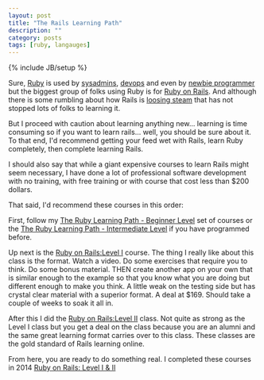 ```yaml
---
layout: post
title: "The Rails Learning Path"
description: ""
category: posts
tags: [ruby, langauges]
---
```

{% include JB/setup %}

Sure, [Ruby](https://www.ruby-lang.org/en/) is used by [sysadmins](http://devopsanywhere.blogspot.de/2011/09/how-ruby-is-beating-python-in-battle.html), [devops](https://github.com/puppetlabs/puppet) and even by [newbie programmer](https://pine.fm/LearnToProgram/) but the biggest group of folks using Ruby is for [Ruby on Rails](http://rubyonrails.org/). And although there is some rumbling about how Rails is [loosing steam](http://developers.slashdot.org/story/14/11/26/158223/is-ruby-on-rails-losing-steam) that has not stopped lots of folks to learning it.

But I proceed with caution about learning anything new... learning is time consuming so if you want to learn rails... well, you should be sure about it. To that end, I'd recommend getting your feed wet with Rails, learn Ruby completely, then complete learning Rails.  

I should also say that while a giant expensive courses to learn Rails might seem necessary, I have done a lot of professional software development with no training, with free training or with course that cost less than $200 dollars. 

That said, I'd recommend these courses in this order:

First, follow my [The Ruby Learning Path - Beginner Level](posts/the-ruby-learning-path-beginner) set of courses or the [The Ruby Learning Path - Intermediate Level](the-ruby-learning-path-intermediate/ "Title") if you have programmed before. 

Up next is the [Ruby on Rails:Level I](https://pragmaticstudio.com/rails) course. The thing I really like about this class is the format. Watch a video. Do some exercises that require you to think. Do some bonus material. THEN create another app on your own that is similar enough to the example so that you know what you are doing but different enough to make you think. A little weak on the testing side but has crystal clear material with a superior format. A deal at $169. Should take a couple of weeks to soak it all in.

After this I did the [Ruby on Rails:Level II](https://pragmaticstudio.com/courses/rails-iis) class. Not quite as strong as the Level I class but you get a deal on the class because you are an alumni and the same great learning format carries over to this class. These classes are the gold standard of Rails learning online.

From here, you are ready to do something real. I completed these courses in 2014 [Ruby on Rails: Level I & II](https://pragmaticstudio.com/alumni/ric-mclaughlin-kj1q)